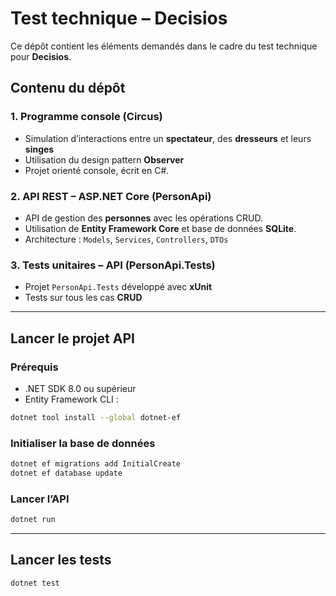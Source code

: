 # Test technique – Decisios

Ce dépôt contient les éléments demandés dans le cadre du test technique pour **Decisios**.

## Contenu du dépôt

### 1. Programme console (Circus) 
- Simulation d’interactions entre un **spectateur**, des **dresseurs** et leurs **singes**
- Utilisation du design pattern **Observer**
- Projet orienté console, écrit en C#.

### 2. API REST – ASP.NET Core (PersonApi)
- API de gestion des **personnes** avec les opérations CRUD.
- Utilisation de **Entity Framework Core** et base de données **SQLite**.
- Architecture : `Models`, `Services`, `Controllers`, `DTOs`

### 3. Tests unitaires – API (PersonApi.Tests)
- Projet `PersonApi.Tests` développé avec **xUnit**
- Tests sur tous les cas **CRUD**

---

## Lancer le projet API

### Prérequis
- .NET SDK 8.0 ou supérieur
- Entity Framework CLI :
```bash
dotnet tool install --global dotnet-ef
```

### Initialiser la base de données
```bash
dotnet ef migrations add InitialCreate
dotnet ef database update
```

### Lancer l’API
```bash
dotnet run
```

---

## Lancer les tests
```bash
dotnet test
```
